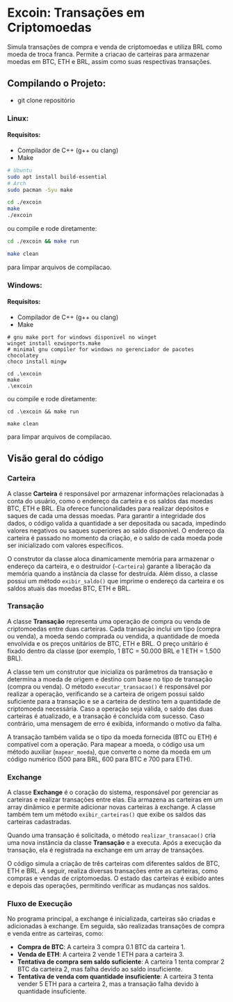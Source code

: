 # Excoin: Transações em Criptomoedas

Simula transações de compra e venda de criptomoedas e utiliza BRL como moeda de troca franca. Permite a criacao de carteiras para armazenar moedas em BTC, ETH e BRL, assim como suas respectivas transações. 

## Compilando o Projeto:

- git clone repositório

### Linux:
#### Requisitos:
- Compilador de C++ (g++ ou clang) 
- Make 
```bash
# Ubuntu
sudo apt install build-essential
# Arch
sudo pacman -Syu make
```
```bash
cd ./excoin
make
./excoin
```
ou compile e rode diretamente:
```bash
cd ./excoin && make run
```
```bash
make clean
```
para limpar arquivos de compilacao.

### Windows:
#### Requisitos:
- Compilador de C++ (g++ ou clang) 
- Make 
```shell
# gnu make port for windows disponivel no winget
winget install ezwinports.make
# minimal gnu compiler for windows no gerenciador de pacotes chocolatey
choco install mingw
```
```shell
cd .\excoin
make
.\excoin
```
ou compile e rode diretamente:
```shell
cd .\excoin && make run
```
```shell 
make clean
```
para limpar arquivos de compilacao.

## Visão geral do código
### **Carteira**
A classe **Carteira** é responsável por armazenar informações relacionadas à conta do usuário, como o endereço da carteira e os saldos das moedas BTC, ETH e BRL. Ela oferece funcionalidades para realizar depósitos e saques de cada uma dessas moedas. Para garantir a integridade dos dados, o código valida a quantidade a ser depositada ou sacada, impedindo valores negativos ou saques superiores ao saldo disponível. O endereço da carteira é passado no momento da criação, e o saldo de cada moeda pode ser inicializado com valores específicos.

O construtor da classe aloca dinamicamente memória para armazenar o endereço da carteira, e o destruidor (`~Carteira`) garante a liberação da memória quando a instância da classe for destruída. Além disso, a classe possui um método `exibir_saldo()` que imprime o endereço da carteira e os saldos atuais das moedas BTC, ETH e BRL.

### **Transação**
A classe **Transação** representa uma operação de compra ou venda de criptomoedas entre duas carteiras. Cada transação inclui um tipo (compra ou venda), a moeda sendo comprada ou vendida, a quantidade de moeda envolvida e os preços unitários de BTC, ETH e BRL. O preço unitário é fixado dentro da classe (por exemplo, 1 BTC = 50.000 BRL e 1 ETH = 1.500 BRL).

A classe tem um construtor que inicializa os parâmetros da transação e determina a moeda de origem e destino com base no tipo de transação (compra ou venda). O método `executar_transacao()` é responsável por realizar a operação, verificando se a carteira de origem possui saldo suficiente para a transação e se a carteira de destino tem a quantidade de criptomoeda necessária. Caso a operação seja válida, o saldo das duas carteiras é atualizado, e a transação é concluída com sucesso. Caso contrário, uma mensagem de erro é exibida, informando o motivo da falha.

A transação também valida se o tipo da moeda fornecida (BTC ou ETH) é compatível com a operação. Para mapear a moeda, o código usa um método auxiliar (`mapear_moeda`), que converte o nome da moeda em um código numérico (500 para BRL, 600 para BTC e 700 para ETH).

### **Exchange**
A classe **Exchange** é o coração do sistema, responsável por gerenciar as carteiras e realizar transações entre elas. Ela armazena as carteiras em um array dinâmico e permite adicionar novas carteiras à exchange. A classe também tem um método `exibir_carteiras()` que exibe os saldos das carteiras cadastradas.

Quando uma transação é solicitada, o método `realizar_transacao()` cria uma nova instância da classe **Transação** e a executa. Após a execução da transação, ela é registrada na exchange em um array de transações.

O código simula a criação de três carteiras com diferentes saldos de BTC, ETH e BRL. A seguir, realiza diversas transações entre as carteiras, como compras e vendas de criptomoedas. O estado das carteiras é exibido antes e depois das operações, permitindo verificar as mudanças nos saldos.

### **Fluxo de Execução**
No programa principal, a exchange é inicializada, carteiras são criadas e adicionadas à exchange. Em seguida, são realizadas transações de compra e venda entre as carteiras, como:

- **Compra de BTC**: A carteira 3 compra 0.1 BTC da carteira 1.
- **Venda de ETH**: A carteira 2 vende 1 ETH para a carteira 3.
- **Tentativa de compra sem saldo suficiente**: A carteira 1 tenta comprar 2 BTC da carteira 2, mas falha devido ao saldo insuficiente.
- **Tentativa de venda com quantidade insuficiente**: A carteira 3 tenta vender 5 ETH para a carteira 2, mas a transação falha devido à quantidade insuficiente.

